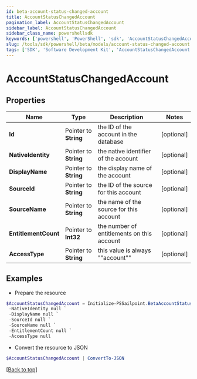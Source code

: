```yaml
---
id: beta-account-status-changed-account
title: AccountStatusChangedAccount
pagination_label: AccountStatusChangedAccount
sidebar_label: AccountStatusChangedAccount
sidebar_class_name: powershellsdk
keywords: ['powershell', 'PowerShell', 'sdk', 'AccountStatusChangedAccount', 'BetaAccountStatusChangedAccount'] 
slug: /tools/sdk/powershell/beta/models/account-status-changed-account
tags: ['SDK', 'Software Development Kit', 'AccountStatusChangedAccount', 'BetaAccountStatusChangedAccount']
---
```



# AccountStatusChangedAccount

## Properties

Name | Type | Description | Notes
------------ | ------------- | ------------- | -------------
**Id** |  Pointer to **String** | the ID of the account in the database | [optional] 
**NativeIdentity** |  Pointer to **String** | the native identifier of the account | [optional] 
**DisplayName** |  Pointer to **String** | the display name of the account | [optional] 
**SourceId** |  Pointer to **String** | the ID of the source for this account | [optional] 
**SourceName** |  Pointer to **String** | the name of the source for this account | [optional] 
**EntitlementCount** |  Pointer to **Int32** | the number of entitlements on this account | [optional] 
**AccessType** |  Pointer to **String** | this value is always ""account"" | [optional] 

## Examples

- Prepare the resource
```powershell
$AccountStatusChangedAccount = Initialize-PSSailpoint.BetaAccountStatusChangedAccount  -Id null `
 -NativeIdentity null `
 -DisplayName null `
 -SourceId null `
 -SourceName null `
 -EntitlementCount null `
 -AccessType null
```

- Convert the resource to JSON
```powershell
$AccountStatusChangedAccount | ConvertTo-JSON
```


[[Back to top]](#) 

